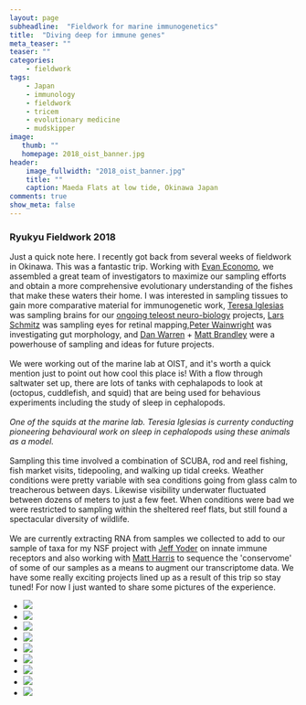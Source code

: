 ```yaml
---
layout: page
subheadline:  "Fieldwork for marine immunogenetics"
title:  "Diving deep for immune genes"
meta_teaser: ""
teaser: ""
categories:
    - fieldwork
tags:
    - Japan
    - immunology
    - fieldwork
    - tricem
    - evolutionary medicine
    - mudskipper
image:
   thumb: ""
   homepage: 2018_oist_banner.jpg
header: 
    image_fullwidth: "2018_oist_banner.jpg"
    title: ""
    caption: Maeda Flats at low tide, Okinawa Japan
comments: true
show_meta: false
---
```


<h3>Ryukyu Fieldwork 2018</h3>
Just a quick note here. I recently got back from several weeks of fieldwork in Okinawa. This was a fantastic trip. Working with <a href='http://arilab.unit.oist.jp/'>Evan Economo</a>, we assembled a great team of investigators to maximize our sampling efforts and obtain a more comprehensive evolutionary understanding of the fishes that make these waters their home. I was interested in sampling tissues to gain more comparative material for immunogenetic work, <a href='https://www.researchgate.net/profile/Teresa_Iglesias'>Teresa Iglesias</a> was sampling brains for our <a href='https://carolinafishes.github.io/highlights/brains/'>ongoing teleost neuro-biology</a> projects, <a href='http://schmitzlab.info/'>Lars Schmitz</a> was sampling eyes for retinal mapping,<a href='https://fishlab.ucdavis.edu/'>Peter Wainwright</a> was investigating gut morphology, and <a href='https://danlwarren.wordpress.com/'>Dan Warren</a> + <a href='https://scholar.google.com/citations?user=Nr0C3gMAAAAJ&hl=en'>Matt Brandley</a> were a powerhouse of sampling and ideas for future projects.
<br>
<br>
We were working out of the marine lab at OIST, and it's worth a quick mention just to point out how cool this place is! With a flow through saltwater set up, there are lots of tanks with cephalapods to look at (octopus, cuddlefish, and squid) that are being used for behavious experiments including the study of sleep in cephalopods. 
<br>
<br>
<img class="b30" src="http://carolinafishes.github.io/images/squid.jpg" alt=""><em>One of the squids at the marine lab. Teresia Iglesias is currenty conducting pioneering behavioural work on sleep in cephalopods using these animals as a model.</em>
<br>
<br>
Sampling this time involved a combination of SCUBA, rod and reel fishing, fish market visits, tidepooling, and walking up tidal creeks. Weather conditions were pretty variable with sea conditions going from glass calm to treacherous between days. Likewise visibility underwater fluctuated between dozens of meters to just a few feet. When conditions were bad we were restricted to sampling within the sheltered reef flats, but still found a spectacular diversity of wildlife. 
<br>
<br>
We are currently extracting RNA from samples we collected  to add to our sample of taxa for my NSF project with <a href='https://jeffyoderlab.wordpress.ncsu.edu/'>Jeff Yoder</a> on innate immune receptors and also working with <a href='http://www.fishyskeleton.com/harris/Home.html'>Matt Harris</a> to sequence the 'conservome' of some of our samples as a means to augment our transcriptome data. We have some really exciting projects lined up as a result of this trip so stay tuned! For now I just wanted to share some pictures of the experience. 

<ul class="clearing-thumbs small-block-grid-4" data-clearing>
  <li><a href="{{ site.url }}/images/oist1.jpg"><img  data-caption="Outside of the OIST Marine Lab" class="th" src="{{ site.url }}/images/oist1_thumb.jpg"></a></li>
  <li><a href="{{ site.url }}/images/2018_oist2.jpg"><img  data-caption="Everyone working hard at our lab space" class="th" src="{{ site.url }}/images/2018_oist2_thumb.jpg"></a></li>
  <li><a href="{{ site.url }}/images/2018_oist3.jpg"><img  data-caption="Water around the marine lab" class="th" src="{{ site.url }}/images/2018_oist3_thumb.jpg"></a></li>
  <li><a href="{{ site.url }}/images/"><img  data-caption="" class="th" src="{{ site.url }}/images/"></a></li>
  <li><a href="{{ site.url }}/images/2018_oist4.jpg"><img  data-caption="Sequencing robot" class="th" src="{{ site.url }}/images/2018_oist4_thumb.jpg"></a></li>
  <li><a href="{{ site.url }}/images/2018_oist5.jpg"><img  data-caption="Newt crossing the road during a rain event" class="th" src="{{ site.url }}/images/2018_oist5_thumb.jpg"></a></li>
  <li><a href="{{ site.url }}/images/2018_oist6.jpg"><img  data-caption="Walking back with the catch of the (very rainy) day" class="th" src="{{ site.url }}/images/2018_oist6_thumb.jpg"></a></li>
  <li><a href="{{ site.url }}/images/2018_oist7.jpg"><img  data-caption="Lars Schmitz catching his first fish in the field!" class="th" src="{{ site.url }}/images/2018_oist7_thumb.jpg"></a></li>
  <li><a href="{{ site.url }}/images/2018_oist8.jpg"><img  data-caption="Holding tanks at the marine lab" class="th" src="{{ site.url }}/images/2018_oist8_thumb.jpg"></a></li>
</ul>







